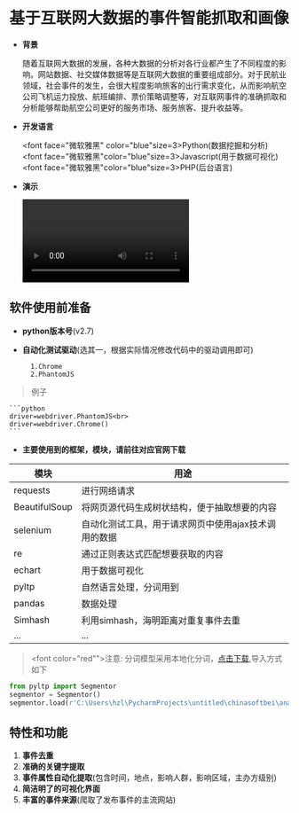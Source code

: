 # 基于互联网大数据的事件智能抓取和画像
- **背景**
    

    随着互联网大数据的发展，各种大数据的分析对各行业都产生了不同程度的影响。网站数据、社交媒体数据等是互联网大数据的重要组成部分。对于民航业领域，社会事件的发生，会很大程度影响旅客的出行需求变化，从而影响航空公司飞机运力投放、航班编排、票价策略调整等，对互联网事件的准确抓取和分析能够帮助航空公司更好的服务市场、服务旅客、提升收益等。

- **开发语言**

    <font face="微软雅黑" color="blue"size=3>Python</font>(数据挖掘和分析)<br>
    <font face="微软雅黑"color="blue"size=3>Javascript</font>(用于数据可视化)<br>
    <font face="微软雅黑"color="blue"size=3>PHP</font>(后台语言)

- **演示**

    ![Sample Video](https://gitlab.com/gitlab-org/gitlab-ce/raw/master/doc/user/img/markdown_video.mp4)
## 软件使用前准备
- **python版本号**(v2.7)
- **自动化测试驱动**(选其一，根据实际情况修改代码中的驱动调用即可)
        

        1.Chrome
        2.PhantomJS
> 例子

    ```python
    driver=webdriver.PhantomJS<br>
    driver=webdriver.Chrome()
    ```

- **主要使用到的框架，模块，请前往对应官网下载**

| 模块 | 用途 |
| -------- | -------- |
| requests   | 进行网络请求   |
| BeautifulSoup   | 将网页源代码生成树状结构，便于抽取想要的内容   |
| selenium        |      自动化测试工具，用于请求网页中使用ajax技术调用的数据|
| re        |     通过正则表达式匹配想要获取的内容|
| echart|用于数据可视化|
| pyltp|自然语言处理，分词用到|
| pandas|数据处理|
| Simhash|利用simhash，海明距离对重复事件去重|
| ...|...|
> <font color="red"">注意:</font>
> 分词模型采用本地化分词，[点击下载](baidu.com),导入方式如下

```python
from pyltp import Segmentor
segmentor = Segmentor()
segmentor.load(r'C:\Users\hzl\PycharmProjects\untitled\chinasoftbei\analyse\ltp_data\cws.model')  # 分句模型
```
## 特性和功能
1. **事件去重**
2. **准确的关键字提取**
3. **事件属性自动化提取**(包含时间，地点，影响人群，影响区域，主办方级别)
4. **简洁明了的可视化界面**
5. **丰富的事件来源**(爬取了发布事件的主流网站)



















